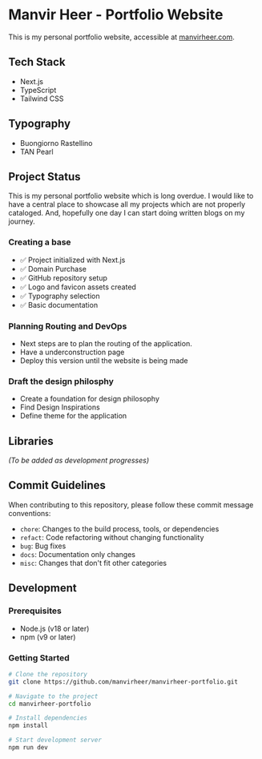 # Manvir Heer - Portfolio Website

This is my personal portfolio website, accessible at [manvirheer.com](https://manvirheer.com).

## Tech Stack

- Next.js
- TypeScript
- Tailwind CSS

## Typography

- Buongiorno Rastellino
- TAN Pearl

## Project Status

This is my personal portfolio website which is long overdue. I would like to have a central place to showcase all my projects which are not properly cataloged. And, hopefully one day I can start doing written blogs on my journey. 

### Creating a base
- ✅ Project initialized with Next.js
- ✅ Domain Purchase
- ✅ GitHub repository setup
- ✅ Logo and favicon assets created
- ✅ Typography selection
- ✅ Basic documentation

### Planning Routing and DevOps
- Next steps are to plan the routing of the application.
- Have a underconstruction page 
- Deploy this version until the website is being made

### Draft the design philosphy  
- Create a foundation for design philosophy
- Find Design Inspirations
- Define theme for the application

## Libraries

*(To be added as development progresses)*

## Commit Guidelines

When contributing to this repository, please follow these commit message conventions:

- `chore`: Changes to the build process, tools, or dependencies
- `refact`: Code refactoring without changing functionality
- `bug`: Bug fixes
- `docs`: Documentation only changes
- `misc`: Changes that don't fit other categories

## Development

### Prerequisites

- Node.js (v18 or later)
- npm (v9 or later)

### Getting Started

```bash
# Clone the repository
git clone https://github.com/manvirheer/manvirheer-portfolio.git

# Navigate to the project
cd manvirheer-portfolio

# Install dependencies
npm install

# Start development server
npm run dev